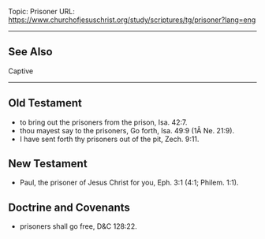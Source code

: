 Topic: Prisoner
URL: https://www.churchofjesuschrist.org/study/scriptures/tg/prisoner?lang=eng

---

## See Also

Captive

---

## Old Testament

- to bring out the prisoners from the prison, Isa. 42:7.
- thou mayest say to the prisoners, Go forth, Isa. 49:9 (1Â Ne. 21:9).
- I have sent forth thy prisoners out of the pit, Zech. 9:11.

## New Testament

- Paul, the prisoner of Jesus Christ for you, Eph. 3:1 (4:1; Philem. 1:1).

## Doctrine and Covenants

- prisoners shall go free, D&C 128:22.

